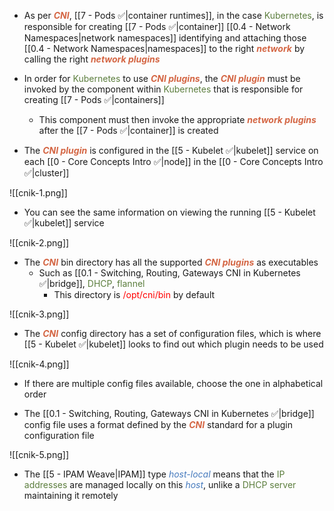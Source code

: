 - As per <b><i><span style="color:#d46644">CNI</span></i></b>, [[7 - Pods ✅|container runtimes]], in the case <span style="color:#5c7e3e">Kubernetes</span>, is responsible for creating [[7 - Pods ✅|container]] [[0.4 - Network Namespaces|network namespaces]] identifying and attaching those [[0.4 - Network Namespaces|namespaces]] to the right <b><i><span style="color:#d46644">network</span></i></b> by calling the right <b><i><span style="color:#d46644">network plugins</span></i></b>

- In order for <span style="color:#5c7e3e">Kubernetes</span> to use <b><i><span style="color:#d46644">CNI plugins</span></i></b>, the <b><i><span style="color:#d46644">CNI plugin</span></i></b> must be invoked by the component within <span style="color:#5c7e3e">Kubernetes</span> that is responsible for creating [[7 - Pods ✅|containers]]
	- This component must then invoke the appropriate <b><i><span style="color:#d46644">network plugins</span></i></b> after the [[7 - Pods ✅|container]] is created

- The <b><i><span style="color:#d46644">CNI plugin</span></i></b> is configured in the [[5 - Kubelet ✅|kubelet]] service on each [[0 - Core Concepts Intro ✅|node]] in the [[0 - Core Concepts Intro ✅|cluster]]

![[cnik-1.png]]

- You can see the same information on viewing the running [[5 - Kubelet ✅|kubelet]] service

![[cnik-2.png]]

- The <b><i><span style="color:#d46644">CNI</span></i></b> bin directory has all the supported <b><i><span style="color:#d46644">CNI plugins</span></i></b> as executables
	- Such as [[0.1 - Switching, Routing, Gateways CNI in Kubernetes ✅|bridge]], <span style="color:#5c7e3e">DHCP</span>, <span style="color:#5c7e3e">flannel</span>
		- This directory is <span style="color:red">/opt/cni/bin</span> by default

![[cnik-3.png]]

- The <b><i><span style="color:#d46644">CNI</span></i></b> config directory has a set of configuration files, which is where [[5 - Kubelet ✅|kubelet]] looks to find out which plugin needs to be used

![[cnik-4.png]]

   - If there are multiple config files available, choose the one in alphabetical order

- The [[0.1 - Switching, Routing, Gateways CNI in Kubernetes ✅|bridge]] config file uses a format defined by the <b><i><span style="color:#d46644">CNI</span></i></b> standard for a plugin configuration file

![[cnik-5.png]]

- The [[5 - IPAM Weave|IPAM]] type <i><span style="color:#477bbe">host-local</span></i> means that the <span style="color:#5c7e3e">IP addresses</span> are managed locally on this <i><span style="color:#477bbe">host</span></i>, unlike a <span style="color:#5c7e3e">DHCP server</span> maintaining it remotely